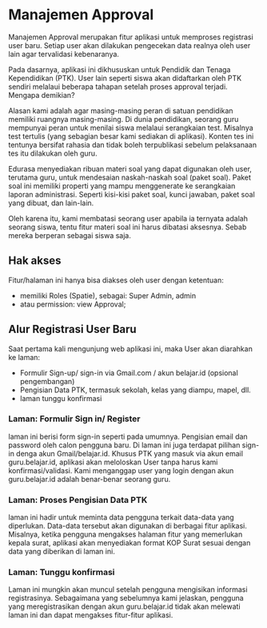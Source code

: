# Manajemen Approval

Manajemen Approval merupakan fitur aplikasi untuk memproses registrasi user baru. Setiap user akan dilakukan pengecekan data realnya oleh user lain agar tervalidasi kebenaranya.

Pada dasarnya, aplikasi ini dikhususkan untuk Pendidik dan Tenaga Kependidikan (PTK). User lain seperti siswa akan didaftarkan oleh PTK sendiri melalaui beberapa tahapan setelah proses approval terjadi. Mengapa demikian? 

Alasan kami adalah agar masing-masing peran di satuan pendidikan memiliki ruangnya masing-masing. Di dunia pendidikan, seorang guru mempunyai peran untuk menilai siswa melalaui serangkaian test. Misalnya test tertulis (yang sebagian besar kami sediakan di aplikasi). Konten tes ini tentunya bersifat rahasia dan tidak boleh terpublikasi sebelum pelaksanaan tes itu dilakukan oleh guru.

Edurasa menyediakan ribuan materi soal yang dapat digunakan oleh user, terutama guru, untuk mendesaian naskah-naskah soal (paket soal). Paket soal ini memiliki properti yang mampu menggenerate ke serangkaian laporan administrasi. Seperti kisi-kisi paket soal, kunci jawaban, paket soal yang dibuat, dan lain-lain. 

Oleh karena itu, kami membatasi seorang user apabila ia ternyata adalah seorang siswa, tentu fitur materi soal ini harus dibatasi aksesnya. Sebab mereka berperan sebagai siswa saja.

## Hak akses
Fitur/halaman ini hanya bisa diakses oleh user dengan ketentuan:
- memiliki Roles (Spatie), sebagai: Super Admin, admin
- atau permission: view Approval;


## Alur Registrasi User Baru
Saat pertama kali mengunjung web aplikasi ini, maka User akan diarahkan ke laman:
- Formulir Sign-up/ sign-in via Gmail.com / akun belajar.id (opsional pengembangan)
- Pengisian Data PTK, termasuk sekolah, kelas yang diampu, mapel, dll.
- laman tunggu konfirmasi

### Laman: Formulir Sign in/ Register
 laman ini berisi form sign-in seperti pada umumnya. Pengisian email dan password oleh calon pengguna baru. Di laman ini juga terdapat pilihan sign-in denga akun Gmail/belajar.id. Khusus PTK yang masuk via akun email guru.belajar.id, aplikasi akan meloloskan User tanpa harus kami konfirmasi/validasi. Kami menganggap user yang login dengan akun guru.belajar.id adalah benar-benar seorang guru.

 ### Laman: Proses Pengisian Data PTK
 laman ini hadir untuk meminta data pengguna terkait data-data yang diperlukan. Data-data tersebut akan digunakan di berbagai fitur aplikasi. Misalnya, ketika pengguna mengakses halaman fitur yang memerlukan kepala surat, aplikasi akan menyediakan format KOP Surat sesuai dengan data yang diberikan di laman ini.

 ### Laman: Tunggu konfirmasi
 Laman ini mungkin akan muncul setelah pengguna mengisikan informasi registrasinya. Sebagaimana yang sebelumnya kami jelaskan, pengguna yang meregistrasikan dengan akun guru.belajar.id tidak akan melewati laman ini dan dapat mengakses fitur-fitur aplikasi.